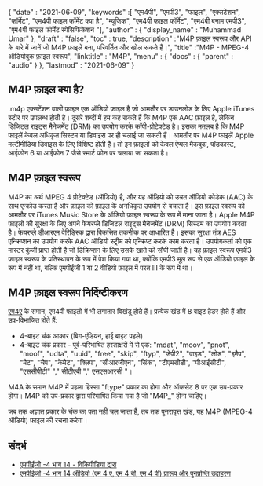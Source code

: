 {
  "date" : "2021-06-09",
  "keywords" :[ "एम4पी", "एमपी3", "फाइल", "एक्सटेंशन", "फॉर्मेट", "एम4पी फाइल फॉर्मेट क्या है", "म्यूजिक", "एम4पी फाइल फॉर्मेट", "एम4बी बनाम एमपी3", "एम4पी फाइल फॉर्मेट स्पेसिफिकेशन "],
  "author" : {
    "display_name" : "Muhammad Umar"
},
  "draft" : "false",
  "toc" : true,
  "description" :"M4P फ़ाइल स्वरूप और API के बारे में जानें जो M4P फ़ाइलें बना, परिवर्तित और खोल सकते हैं।",
  "title" :"M4P - MPEG-4 ऑडियोबुक फ़ाइल स्वरूप",
  "linktitle" : "M4P",
  "menu" : {
    "docs" : {
      "parent" : "audio"
}
},
  "lastmod" : "2021-06-09"
}

## M4P फ़ाइल क्या है?
.m4p एक्सटेंशन वाली फ़ाइल एक ऑडियो फ़ाइल है जो आमतौर पर डाउनलोड के लिए Apple iTunes स्टोर पर उपलब्ध होती है। दूसरे शब्दों में हम कह सकते हैं कि M4P एक AAC फ़ाइल है, लेकिन डिजिटल राइट्स मैनेजमेंट (DRM) का उपयोग करके कॉपी-प्रोटेक्टेड है। इसका मतलब है कि M4P फाइलें केवल अधिकृत सिस्टम या डिवाइस पर ही चलाई जा सकती हैं। आमतौर पर M4P फाइलें Apple मल्टीमीडिया डिवाइस के लिए विशिष्ट होती हैं। तो इन फ़ाइलों को केवल ऐप्पल मैकबुक, पॉडकास्ट, आईफोन 6 या आईफोन 7 जैसे स्मार्ट फोन पर चलाया जा सकता है।

## M4P फ़ाइल स्वरूप
M4P का अर्थ MPEG 4 प्रोटेक्टेड (ऑडियो) है, और यह ऑडियो को उन्नत ऑडियो कोडेक (AAC) के साथ एन्कोड करता है और फ़ाइल को फ़ाइल के अनधिकृत उपयोग से बचाता है। इस फ़ाइल स्वरूप को आमतौर पर iTunes Music Store के ऑडियो फ़ाइल स्वरूप के रूप में माना जाता है। Apple M4P फ़ाइलों की सुरक्षा के लिए अपने फेयरप्ले डिजिटल राइट्स मैनेजमेंट (DRM) सिस्टम का उपयोग करता है। फेयरप्ले डीआरएम वेरिडिस्क द्वारा विकसित तकनीक पर आधारित है। इसका सुरक्षा तंत्र AES एन्क्रिप्शन का उपयोग करके AAC ऑडियो स्ट्रीम को एन्क्रिप्ट करके काम करता है। उपयोगकर्ता को एक मास्टर कुंजी प्राप्त होती है जो डिक्रिप्शन के लिए उसके खाते को सौंपी जाती है। यह फ़ाइल स्वरूप एमपी3 फ़ाइल स्वरूप के प्रतिस्थापन के रूप में पेश किया गया था, क्योंकि एमपी3 मूल रूप से एक ऑडियो फ़ाइल के रूप में नहीं था, बल्कि एमपीईजी 1 या 2 वीडियो फ़ाइल में परत III के रूप में था।


## M4P फ़ाइल स्वरूप निर्दिष्टीकरण

[एम4ए](/hi/ऑडियो/एम4ए/) के समान, एम4पी फाइलों में भी लगातार विखंडू होते हैं। प्रत्येक खंड में 8 बाइट हेडर होते हैं और उप-विभाजित होते हैं:
- 4-बाइट चंक आकार (बिग-एंडियन, हाई बाइट पहले)
- 4-बाइट चंक प्रकार - पूर्व-परिभाषित हस्ताक्षरों में से एक: "mdat", "moov", "pnot", "moof", "udta", "uuid", "free", "skip", "ftyp", "जेपी2", "वाइड", "लोड", "इमैप", "मैट", "चैप", "केमैट", "क्लिप", "सीआरजीएन", "सिंक", "टीएमसीडी", "पीआईसीटी", "एससीपीटी" "," सीटीएबी "," एसएसआरसी "।

M4A के समान M4P में पहला हिस्सा "ftype" प्रकार का होगा और ऑफसेट 8 पर एक उप-प्रकार होगा। M4P को उप-प्रकार द्वारा परिभाषित किया गया है जो "M4P_" होना चाहिए।

जब तक अज्ञात प्रकार के चंक का पता नहीं चल जाता है, तब तक पुनरावृत्त खंड, यह M4P (MPEG-4 ऑडियो) फ़ाइल की रचना करेगा।

## संदर्भ ##

* [एमपीईजी -4 भाग 14 - विकिपीडिया द्वारा](https://en.wikipedia.org/wiki/MPEG-4_Part_14)
* [एमपीईजी -4 भाग 14 ऑडियो (एम 4 ए, एम 4 बी, एम 4 पी) प्रारूप और पुनर्प्राप्ति उदाहरण](https://www.file-recovery.com/m4a-signature-format.htm)


